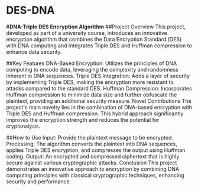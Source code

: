 # DES-DNA
#**DNA-Triple DES Encryption Algorithm**
##Project Overview
This project, developed as part of a university course, introduces an innovative encryption algorithm that combines the Data Encryption Standard (DES) with DNA computing and integrates Triple DES and Huffman compression to enhance data security.

##Key Features
DNA-Based Encryption: Utilizes the principles of DNA computing to encode data, leveraging the complexity and randomness inherent in DNA sequences.
Triple DES Integration: Adds a layer of security by implementing Triple DES, making the encryption more resistant to attacks compared to the standard DES.
Huffman Compression: Incorporates Huffman compression to minimize data size and further obfuscate the plaintext, providing an additional security measure.
Novel Contributions
The project's main novelty lies in the combination of DNA-based encryption with Triple DES and Huffman compression. This hybrid approach significantly improves the encryption strength and reduces the potential for cryptanalysis.

##How to Use
Input: Provide the plaintext message to be encrypted.
Processing: The algorithm converts the plaintext into DNA sequences, applies Triple DES encryption, and compresses the output using Huffman coding.
Output: An encrypted and compressed ciphertext that is highly secure against various cryptographic attacks.
Conclusion
This project demonstrates an innovative approach to encryption by combining DNA computing principles with classical cryptographic techniques, enhancing security and performance.
